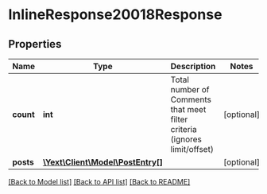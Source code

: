 # InlineResponse20018Response

## Properties
Name | Type | Description | Notes
------------ | ------------- | ------------- | -------------
**count** | **int** | Total number of Comments that meet filter criteria (ignores limit/offset) | [optional] 
**posts** | [**\Yext\Client\Model\PostEntry[]**](PostEntry.md) |  | [optional] 

[[Back to Model list]](../README.md#documentation-for-models) [[Back to API list]](../README.md#documentation-for-api-endpoints) [[Back to README]](../README.md)


